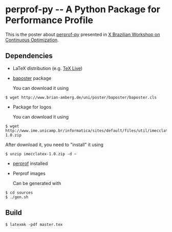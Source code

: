 # perprof-py -- A Python Package for Performance Profile 

This is the poster about [perprof-py](https://github.com/lpoo/perprof-py)
presented in [X Brazilian Workshop on Continuous
Optimization](http://www.impa.br/opencms/pt/eventos/store/evento_1404).

## Dependencies

- LaTeX distribution (e.g. [TeX Live](https://www.tug.org/texlive/))
- [baposter](https://code.google.com/p/baposter/) package

  You can download it using

~~~
$ wget http://www.brian-amberg.de/uni/poster/baposter/baposter.cls
~~~

- Package for logos

  You can download it using

~~~
$ wget http://www.ime.unicamp.br/informatica/sites/default/files/util/imecclatex-1.0.zip
~~~

   After download it, you need to "install" it using

~~~
$ unzip imecclatex-1.0.zip -d ~
~~~

- [perprof](https://github.com/lpoo/perprof-py) installed

- Perprof images

  Can be generated with

~~~
$ cd sources
$ ./gen.sh
~~~

## Build

~~~
$ latexmk -pdf master.tex
~~~

